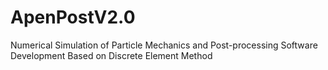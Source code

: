 # ApenPostV2.0
Numerical Simulation of Particle Mechanics and Post-processing Software Development Based on Discrete Element Method

